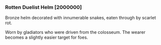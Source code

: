### Rotten Duelist Helm [2000000]

Bronze helm decorated with innumerable snakes, eaten through by scarlet rot.

Worn by gladiators who were driven from the colosseum. The wearer becomes a slightly easier target for foes.